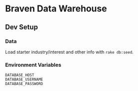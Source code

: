 # Braven Data Warehouse

## Dev Setup

### Data

Load starter industry/interest and other info with `rake db:seed`.

### Environment Variables

    DATABASE_HOST
    DATABASE_USERNAME
    DATABASE_PASSWORD
